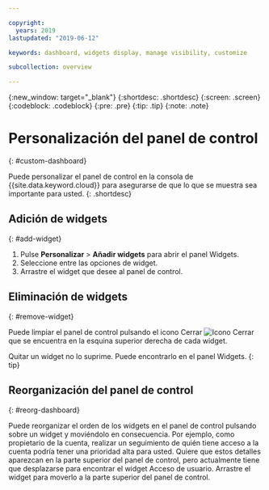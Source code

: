 ```yaml
---

copyright:
  years: 2019
lastupdated: "2019-06-12"

keywords: dashboard, widgets display, manage visibility, customize

subcollection: overview

---
```


{:new_window: target="_blank"}
{:shortdesc: .shortdesc}
{:screen: .screen}
{:codeblock: .codeblock}
{:pre: .pre}
{:tip: .tip}
{:note: .note}

# Personalización del panel de control
{: #custom-dashboard}

Puede personalizar el panel de control en la consola de {{site.data.keyword.cloud}} para asegurarse de que lo que se muestra sea importante para usted.
{: .shortdesc}

## Adición de widgets
{: #add-widget}

1. Pulse **Personalizar** > **Añadir widgets** para abrir el panel Widgets. 
2. Seleccione entre las opciones de widget. 
3. Arrastre el widget que desee al panel de control.  

## Eliminación de widgets
{: #remove-widget}

Puede limpiar el panel de control pulsando el icono Cerrar ![Icono Cerrar](../icons/close-icon.svg) que se encuentra en la esquina superior derecha de cada widget.

Quitar un widget no lo suprime. Puede encontrarlo en el panel Widgets. 
{: tip}

## Reorganización del panel de control
{: #reorg-dashboard}

Puede reorganizar el orden de los widgets en el panel de control pulsando sobre un widget y moviéndolo en consecuencia. Por ejemplo, como propietario de la cuenta, realizar un seguimiento de quién tiene acceso a la cuenta podría tener una prioridad alta para usted. Quiere que estos detalles aparezcan en la parte superior del panel de control, pero actualmente tiene que desplazarse para encontrar el widget Acceso de usuario. Arrastre el widget para moverlo a la parte superior del panel de control.
